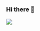 ### Hi there 👋

<!--
**ariashirazi/ariashirazi** is a ✨ _special_ ✨ repository because its `README.md` (this file) appears on your GitHub profile.

Here are some ideas to get you started:

- 🔭 I’m currently working on ...
- 🌱 I’m currently learning ...
- 👯 I’m looking to collaborate on ...
- 🤔 I’m looking for help with ...
- 💬 Ask me about ...
- 📫 How to reach me: ...
- 😄 Pronouns: ...
- ⚡ Fun fact: ...
-->

<a href="https://github.com/ariashirazi">
<img align="center" src="https://github-readme-stats.vercel.app/api?username=ariashirazi&theme=dark&show_icons=true&count_private=true&include_all_commits=true" /></a>
